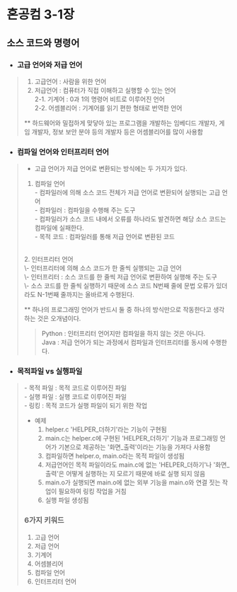 # 혼공컴 3-1장

## 소스 코드와 명령어
- ### 고급 언어와 저급 언어
> 1. 고급언어 : 사람을 위한 언어<br>
> 2. 저급언어 : 컴퓨터가 직접 이해하고 실행할 수 있는 언어<br>
>	2-1. 기계어 : 0과 1의 명령어 비트로 이루어진 언어<br>
>	2-2. 어셈블리어 : 기계어를 읽기 편한 형태로 번역한 언어<br>
>
> ** 하드웨어와 밀접하게 맞닿아 있는 프로그램을 개발하는 임베디드 개발자, 게임 개발자, 정보 보안 분야 등의 개발자 등은 어셈블리어를 많이 사용함<br>

- ### 컴파일 언어와 인터프리터 언어
> - 고급 언어가 저급 언어로 변환되는 방식에는 두 가지가 있다.<br>
> 1. 컴파일 언어<br>
>	\- 컴파일러에 의해 소스 코드 전체가 저급 언어로 변환되어 실행되는 고급 언어<br>
>	\- 컴파일러 : 컴파일을 수행해 주는 도구<br>
>	\- 컴파일러가 소스 코드 내에서 오류를 하나라도 발견하면 해당 소스 코드는 컴파일에 실패한다.<br>
>	\- 목적 코드 : 컴파일러를 통해 저급 언어로 변환된 코드<br>
><br>
> 2. 인터프리터 언어<br>
>	\- 인터프리터에 의해 소스 코드가 한 줄씩 실행되는 고급 언어<br>
>	\- 인터프리터 : 소스 코드를 한 줄씩 저급 언어로 변환하여 실행해 주는 도구<br>
>	\- 소스 코드를 한 줄씩 실행하기 때문에 소스 코드 N번째 줄에 문법 오류가 있더라도 N-1번째 줄까지는 올바르게 수행된다.<br>
>
> ** 하나의 프로그래밍 언어가 반드시 둘 중 하나의 방식만으로 작동한다고 생각하는 것은 오개념이다.<br>
> > Python : 인터프리터 언어지만 컴파일을 하지 않는 것은 아니다.<br>
> > Java : 저급 언어가 되는 과정에서 컴파일과 인터프리터를 동시에 수행한다.<br>

- ### 목적파일 vs 실행파일
>	\- 목적 파일 : 목적 코드로 이루어진 파일<br>
>	\- 실행 파일 : 실행 코드로 이루어진 파일<br>
>	\- 링킹 : 목적 코드가 실행 파일이 되기 위한 작업<br>
>	- 예제<br>
>		1. helper.c 'HELPER_더하기'라는 기능이 구현됨<br>
>		2. main.c는 helper.c에 구현된 'HELPER_더하기' 기능과 프로그래밍 언어가 기본으로 제공하는 '화면_출력'이라는 기능을 가져다 사용함<br>
>		3. 컴파일하면 helper.o, main.o라는 목적 파일이 생성됨<br>
>		4. 저급언어인 목적 파일이라도 main.c에 없는 'HELPER_더하기'나 '화면_출력'은 어떻게 실행하는 지 모르기 때문에 바로 실행 되지 않음<br>
>		5. main.o가 실행되면 main.o에 없는 외부 기능을 main.o와 연결 짓는 작업이 필요하여 링킹 작업을 거침<br>
>		6. 실행 파일 생성됨<br>
>
> ### 6가지 키워드
> 1. 고급 언어<br>
> 2. 저급 언어<br>
> 3. 기계어<br>
> 4. 어셈블리어<br>
> 5. 컴파일 언어<br>
> 6. 인터프리터 언어<br>